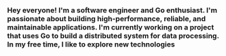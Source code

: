 
<h3>Hey everyone! I'm a software engineer and Go enthusiast. I'm passionate about building high-performance, reliable, and maintainable applications. I'm currently working on a project that uses Go to build a distributed system for data processing. In my free time, I like to explore new technologies
